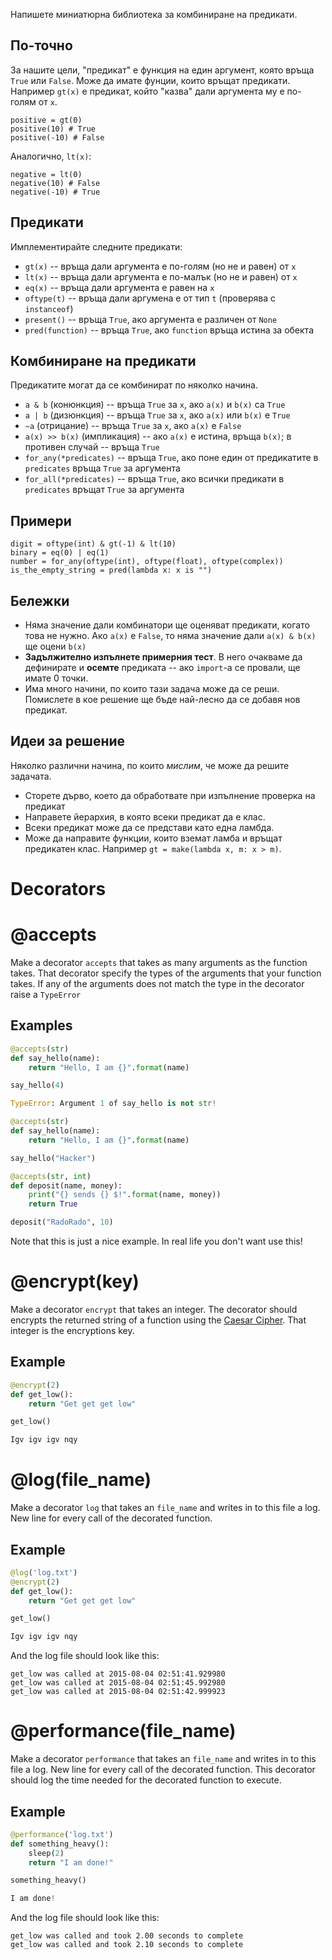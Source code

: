 Напишете миниатюрна библиотека за комбиниране на предикати.

## По-точно

За нашите цели, "предикат" е функция на един аргумент, която връща `True` или `False`. Може да имате фунции, които връщат предикати. Например `gt(x)` е предикат, който "казва" дали аргумента му е по-голям от `x`.

    positive = gt(0)
    positive(10) # True
    positive(-10) # False

Аналогично, `lt(x)`:

    negative = lt(0)
    negative(10) # False
    negative(-10) # True

## Предикати

Имплементирайте следните предикати:

* `gt(x)` -- връща дали аргумента е по-голям (но не и равен) от `x`
* `lt(x)` -- връща дали аргумента е по-малък (но не и равен) от `x`
* `eq(x)` -- връща дали аргумента е равен на `x`
* `oftype(t)` -- връща дали аргумена е от тип `t` (проверява с `instanceof`)
* `present()` -- връща `True`, ако аргумента е различен от `None`
* `pred(function)` -- връща `True`, ако `function` връща истина за обекта

## Комбиниране на предикати

Предикатите могат да се комбинират по няколко начина.

* `a & b` (конюнкция) -- връща `True` за `x`, ако `a(x)` и `b(x)` са `True`
* `a | b` (дизюнкция) -- връща `True` за `x`, ако `a(x)` или `b(x)` е `True`
* `~a` (отрицание) -- връща `True` за `x`, ако `a(x)` е `False`
* `a(x) >> b(x)` (импликация) -- ако `a(x)` е истина, връща `b(x)`; в противен случай -- връща `True`
* `for_any(*predicates)` -- връща `True`, ако поне един от предикатите в `predicates` връща `True` за аргумента
* `for_all(*predicates)` -- връща `True`, ако всички предикати в `predicates` връщат `True` за аргумента

## Примери

    digit = oftype(int) & gt(-1) & lt(10)
    binary = eq(0) | eq(1)
    number = for_any(oftype(int), oftype(float), oftype(complex))
    is_the_empty_string = pred(lambda x: x is "")

## Бележки

* Няма значение дали комбинатори ще оценяват предикати, когато това не нужно. Ако `a(x)` е `False`, то няма значение дали `a(x) & b(x)` ще оцени `b(x)`
* **Задължително изпълнете примерния тест**. В него очакваме да дефинирате и **осемте** предиката -- ако `import`-а се провали, ще имате 0 точки.
* Има много начини, по които тази задача може да се реши. Помислете в кое решение ще бъде най-лесно да се добавя нов предикат.

## Идеи за решение

Няколко различни начина, по които *мислим*, че може да решите задачата.

* Сторете дърво, което да обработвате при изпълнение проверка на предикат
* Направете йерархия, в която всеки предикат да е клас.
* Всеки предикат може да се представи като една ламбда.
* Може да направите функции, които вземат ламба и връщат предикатен клас. Например `gt = make(lambda x, m: x > m)`.


# Decorators

# @accepts
Make a decorator ``accepts`` that takes as many arguments as the function takes. That decorator specify the types of the arguments that your function takes. If any of the arguments does not match the type in the decorator raise a ``TypeError``

## Examples
```python
@accepts(str)
def say_hello(name):
    return "Hello, I am {}".format(name)

say_hello(4)

TypeError: Argument 1 of say_hello is not str!
```

```python
@accepts(str)
def say_hello(name):
    return "Hello, I am {}".format(name)

say_hello("Hacker")
```

```python
@accepts(str, int)
def deposit(name, money):
    print("{} sends {} $!".format(name, money))
    return True

deposit("RadoRado", 10)
```

Note that this is just a nice example. In real life you don't want use this!

# @encrypt(key)

Make a decorator ``encrypt`` that takes an integer. The decorator should encrypts the returned string of a function using the [Caesar Cipher](https://en.wikipedia.org/wiki/Caesar_cipher). That integer is the encryptions key.

## Example

```python
@encrypt(2)
def get_low():
    return "Get get get low"

get_low()

Igv igv igv nqy
```

# @log(file_name)
Make a decorator ``log`` that takes an ``file_name`` and writes in to this file a log. New line for every call of the decorated function.


## Example

```python
@log('log.txt')
@encrypt(2)
def get_low():
    return "Get get get low"

get_low()

Igv igv igv nqy
```

And the log file should look like this:

```
get_low was called at 2015-08-04 02:51:41.929980
get_low was called at 2015-08-04 02:51:45.992980
get_low was called at 2015-08-04 02:51:42.999923
```

# @performance(file_name)
Make a decorator ``performance`` that takes an ``file_name`` and writes in to this file a log. New line for every call of the decorated function. This decorator should log the time needed for the decorated function to execute.

## Example

```python
@performance('log.txt')
def something_heavy():
    sleep(2)
    return "I am done!"

something_heavy()

I am done!
```

And the log file should look like this:

```
get_low was called and took 2.00 seconds to complete
get_low was called and took 2.10 seconds to complete
```

